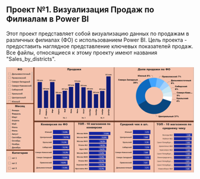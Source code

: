 ## Проект №1. Визуализация Продаж по Филиалам в Power BI
Этот проект представляет собой визуализацию данных по продажам в различных филиалах (ФО) с использованием Power BI. Цель проекта - предоставить наглядное представление ключевых показателей продаж.
Все файлы, относящиеся к этому проекту имеют названия "Sales_by_districts".

![отчет продаж по филиалам](https://github.com/Dron4illa/Portfolio/blob/main/Power%20BI%20projects/images/screenshot1.png)

